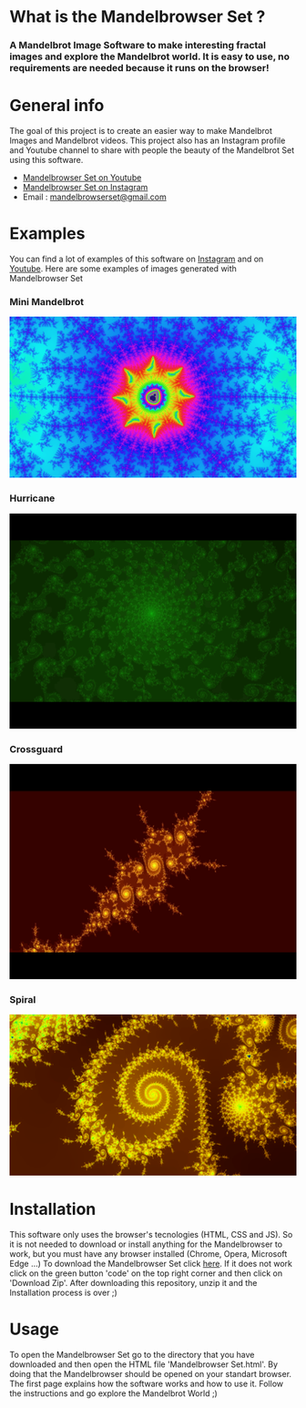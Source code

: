 
# What is the Mandelbrowser  Set ?

### A Mandelbrot Image Software to make interesting fractal images and explore the Mandelbrot world. It is easy to use, no requirements are needed because it runs on the browser!


# General info
The goal of this project is to create an easier way to make Mandelbrot Images and  Mandelbrot videos. This project also has an Instagram profile and Youtube channel to share with people the beauty of the Mandelbrot Set using this software.
* <a href="https://www.youtube.com/watch?v=qgvzcOcer_U"> Mandelbrowser Set on Youtube</a>
* <a href="https://www.instagram.com/mandelbrowser_set/">Mandelbrowser Set on Instagram</a>
* Email : mandelbrowserset@gmail.com


# Examples 
You can find a lot of examples of this software on <a href="https://www.instagram.com/mandelbrowser_set/">Instagram</a> and on <a href="https://www.youtube.com/watch?v=qgvzcOcer_U">Youtube</a>. Here are some examples of images generated with Mandelbrowser Set


 ### Mini Mandelbrot <br>
<img width="600" src="https://github.com/JorgeBaes/Mandelbrowser-Set/blob/main/images/example_image2.png"></img> <br>
 ### Hurricane <br>
<img width="600" src="https://github.com/JorgeBaes/Mandelbrowser-Set/blob/main/images/example_gif1.gif"></img> <br>
 ### Crossguard <br>
<img width="600" src="https://github.com/JorgeBaes/Mandelbrowser-Set/blob/main/images/example_gif2.gif"></img> <br>
 ### Spiral <br>
<img width="600" src="https://github.com/JorgeBaes/Mandelbrowser-Set/blob/main/images/tool_search_image.png"></img> <br>


# Installation 
This software only uses the browser's tecnologies (HTML, CSS and JS). So it is not needed to download or install anything for the Mandelbrowser to work, but you must have any browser installed (Chrome, Opera, Microsoft Edge ...)
To download the Mandelbrowser Set click <a href="https://github.com/JorgeBaes/Mandelbrowser-Set/archive/main.zip">here</a>. If it does not work click on the green button 'code' on the top right corner and then click on 'Download Zip'. After downloading this repository, unzip it and the Installation process is over ;) 


# Usage
To open the Mandelbrowser Set go to the directory that you have downloaded and then open the HTML file 'Mandelbrowser Set.html'. By doing that the Mandelbrowser should be opened on your standart browser. The first page explains how the software works and how to use it. Follow the instructions and go explore the Mandelbrot World ;)
